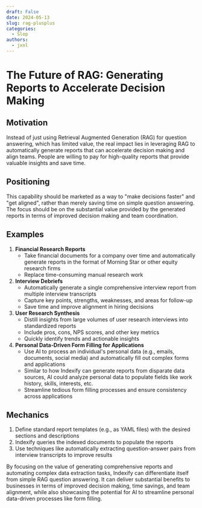 ```yaml
---
draft: False
date: 2024-05-13
slug: rag-plusplus
categories:
  - Slop
authors:
  - jxnl
---
```


# The Future of RAG: Generating Reports to Accelerate Decision Making

## Motivation

Instead of just using Retrieval Augmented Generation (RAG) for question answering, which has limited value, the real impact lies in leveraging RAG to automatically generate reports that can accelerate decision making and align teams. People are willing to pay for high-quality reports that provide valuable insights and save time.

## Positioning

This capability should be marketed as a way to "make decisions faster" and "get aligned", rather than merely saving time on simple question answering. The focus should be on the substantial value provided by the generated reports in terms of improved decision making and team coordination.

## Examples

1. **Financial Research Reports**
   - Take financial documents for a company over time and automatically generate reports in the format of Morning Star or other equity research firms
   - Replace time-consuming manual research work
2. **Interview Debriefs**
   - Automatically generate a single comprehensive interview report from multiple interview transcripts
   - Capture key points, strengths, weaknesses, and areas for follow-up
   - Save time and improve alignment in hiring decisions
3. **User Research Synthesis**
   - Distill insights from large volumes of user research interviews into standardized reports
   - Include pros, cons, NPS scores, and other key metrics
   - Quickly identify trends and actionable insights
4. **Personal Data-Driven Form Filling for Applications**
   - Use AI to process an individual's personal data (e.g., emails, documents, social media) and automatically fill out complex forms and applications
   - Similar to how Indexify can generate reports from disparate data sources, AI could analyze personal data to populate fields like work history, skills, interests, etc.
   - Streamline tedious form filling processes and ensure consistency across applications
  
## Mechanics

1. Define standard report templates (e.g., as YAML files) with the desired sections and descriptions
2. Indexify queries the indexed documents to populate the reports
3. Use techniques like automatically extracting question-answer pairs from interview transcripts to improve results

By focusing on the value of generating comprehensive reports and automating complex data extraction tasks, Indexify can differentiate itself from simple RAG question answering. It can deliver substantial benefits to businesses in terms of improved decision making, time savings, and team alignment, while also showcasing the potential for AI to streamline personal data-driven processes like form filling.